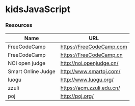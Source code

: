 # kidsJavaScript

### Resources

|Name            | URL                      |
|----------------|--------------------------|
|FreeCodeCamp    | https://FreeCodeCamp.com |
|FreeCodeCamp    | https://FreeCodeCamp.cn |
|NOI open judge | http://noi.openjudge.cn/ |
|Smart Online Judge | http://www.smartoj.com/ |
|luogu | http://www.luogu.org/ |``
|zzuli |https://acm.zzuli.edu.cn/|
|poj |http://poj.org/|

